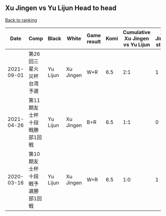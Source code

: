 ## Xu Jingen vs Yu Lijun Head to head

[Back to ranking](../../index.md)




| **Date** | **Comp** | **Black** | **White** | **Game result** | **Komi** | **Cumulative Xu Jingen vs Yu Lijun** | **Xu Jingen streak** | **Yu Lijun streak** | 
| --- | --- | --- | --- | --- | --- | --- | --- | --- |
| 2021-09-01 | 第26回三星火災杯台湾予選 | Yu Lijun | Xu Jingen | W+R | 6.5 | 2:1 | 1 | 0 | 
| 2021-04-26 | 第11期友士杯十段戦勝部1回戦 | Yu Lijun | Xu Jingen | B+R | 6.5 | 1:1 | 0 | 1 | 
| 2020-03-16 | 第10期友士杯十段戦予選勝部1回戦 | Yu Lijun | Xu Jingen | W+R | 6.5 | 1:0 | 1 | 0 |




